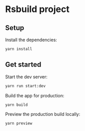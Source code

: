 # Rsbuild project

## Setup

Install the dependencies:

```bash
yarn install
```

## Get started

Start the dev server:

```bash
yarn run start:dev
```

Build the app for production:

```bash
yarn build
```

Preview the production build locally:

```bash
yarn preview
```
